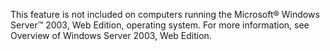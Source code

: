 <Token xmlns:xlink="http://www.w3.org/1999/xlink">This feature is not included on computers running the Microsoft® Windows Server™ 2003, Web Edition, operating system. For more information, see <link xlink:href="7a9252f4-d68d-46ce-baf9-5c26c4807c45" xmlns:xlink="http://www.w3.org/1999/xlink" xmlns="http://ddue.schemas.microsoft.com/authoring/2003/5">Overview of Windows Server 2003, Web Edition</link>.</Token>